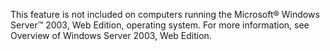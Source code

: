 <Token xmlns:xlink="http://www.w3.org/1999/xlink">This feature is not included on computers running the Microsoft® Windows Server™ 2003, Web Edition, operating system. For more information, see <link xlink:href="7a9252f4-d68d-46ce-baf9-5c26c4807c45" xmlns:xlink="http://www.w3.org/1999/xlink" xmlns="http://ddue.schemas.microsoft.com/authoring/2003/5">Overview of Windows Server 2003, Web Edition</link>.</Token>